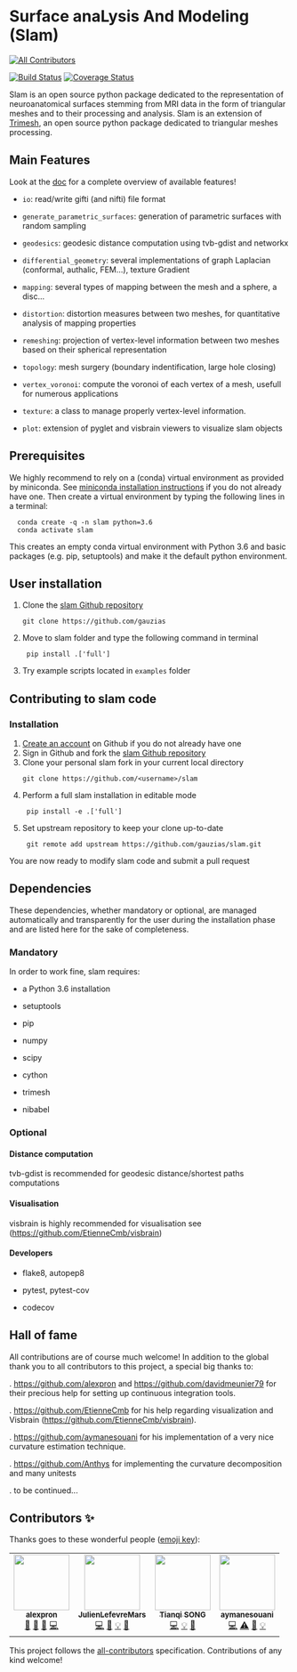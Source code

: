 # Surface anaLysis And Modeling (Slam)
<!-- ALL-CONTRIBUTORS-BADGE:START - Do not remove or modify this section -->
[![All Contributors](https://img.shields.io/badge/all_contributors-4-orange.svg?style=flat-square)](#contributors-)
<!-- ALL-CONTRIBUTORS-BADGE:END -->

[![Build Status](https://travis-ci.org/gauzias/slam.svg?branch=master)](https://travis-ci.org/gauzias/slam) 
[![Coverage Status](https://coveralls.io/repos/github/gauzias/slam/badge.svg?branch=master)](https://coveralls.io/github/gauzias/slam?branch=master)

Slam is an open source python package dedicated to the representation of neuroanatomical surfaces stemming from MRI data in the form of triangular meshes and to their processing and analysis.
Slam is an extension of [Trimesh](https://github.com/mikedh/trimesh), an open source python package dedicated to triangular meshes processing.


## Main Features


   Look at the [doc](https://gauzias.github.io/slam) for a complete overview of available features! 
   
+ ``io``: read/write gifti (and nifti) file format 

+ ``generate_parametric_surfaces``: generation of parametric surfaces with random sampling

+ ``geodesics``: geodesic distance computation using tvb-gdist and networkx

+ ``differential_geometry``: several implementations of graph Laplacian (conformal, authalic, FEM...), texture Gradient

+ ``mapping``: several types of mapping between the mesh and a sphere, a disc...

+ ``distortion``: distortion measures between two meshes, for quantitative analysis of mapping properties

+ ``remeshing``: projection of vertex-level information between two meshes based on their spherical representation

+ ``topology``: mesh surgery (boundary indentification, large hole closing)

+ ``vertex_voronoi``: compute the voronoi of each vertex of a mesh, usefull for numerous applications

+ ``texture``: a class to manage properly vertex-level information.

+ ``plot``: extension of pyglet and visbrain viewers to visualize slam objects

## Prerequisites

 We highly recommend to rely on a (conda) virtual environment as provided by miniconda.
 See [miniconda installation instructions](https://docs.conda.io/en/latest/miniconda.html)  if you do not already have one. 
 Then create a virtual environment by typing the following lines in a terminal:
  ```
    conda create -q -n slam python=3.6
    conda activate slam
  ``` 
 This creates an empty conda virtual environment with Python 3.6 and basic packages
  (e.g. pip, setuptools) and make it the default python environment.


## User installation

1. Clone the [slam Github repository](https://github.com/gauzias/slam)
   ```
   git clone https://github.com/gauzias
   ```

2. Move to slam folder and type the following command in terminal

    ```
     pip install .['full'] 
    ```

3. Try example scripts located in ``examples`` folder

## Contributing to slam code
### Installation
1. [Create an account](https://github.com/) on Github if you do not already have one
2. Sign in Github and fork  the [slam Github repository](https://github.com/gauzias/slam)
3. Clone your personal slam fork in your current local directory
    ```# replace <username> by your Github login 
    git clone https://github.com/<username>/slam
    ```
4. Perform a full slam installation in editable mode
   ```
    pip install -e .['full']
   ```
5. Set upstream repository to keep your clone up-to-date
   ```
    git remote add upstream https://github.com/gauzias/slam.git
   ```
You are now ready to modify slam code and submit a pull request
## Dependencies 
These dependencies, whether mandatory or optional, are managed automatically and transparently for the user during the installation phase and are listed here for the sake of completeness.

### Mandatory
In order to work fine, slam requires:

+ a Python 3.6 installation 

+ setuptools

+ pip
 
+  numpy

+  scipy

+  cython

+  trimesh

+  nibabel


    
### Optional

#### Distance computation

tvb-gdist is recommended for geodesic distance/shortest paths computations

#### Visualisation 

visbrain is highly recommended for visualisation see (https://github.com/EtienneCmb/visbrain)

#### Developers

+  flake8, autopep8

+ pytest, pytest-cov

+ codecov
   

## Hall of fame

All contributions are of course much welcome!
In addition to the global thank you to all contributors to this project, a special big thanks to:

. https://github.com/alexpron and https://github.com/davidmeunier79 for their precious help for setting up continuous integration tools.

. https://github.com/EtienneCmb for his help regarding visualization and Visbrain (https://github.com/EtienneCmb/visbrain).

. https://github.com/aymanesouani for his implementation of a very nice curvature estimation technique.

. https://github.com/Anthys for implementing the curvature decomposition and many unitests

.  to be continued...




## Contributors ✨

Thanks goes to these wonderful people ([emoji key](https://allcontributors.org/docs/en/emoji-key)):

<!-- ALL-CONTRIBUTORS-LIST:START - Do not remove or modify this section -->
<!-- prettier-ignore-start -->
<!-- markdownlint-disable -->
<table>
  <tr>
    <td align="center"><a href="https://alexpron.github.io/"><img src="https://avatars0.githubusercontent.com/u/45215023?v=4" width="100px;" alt=""/><br /><sub><b>alexpron</b></sub></a><br /><a href="#maintenance-alexpron" title="Maintenance">🚧</a> <a href="#projectManagement-alexpron" title="Project Management">📆</a> <a href="#ideas-alexpron" title="Ideas, Planning, & Feedback">🤔</a> <a href="https://github.com/gauzias/slam/commits?author=alexpron" title="Code">💻</a></td>
    <td align="center"><a href="https://sites.google.com/site/julienlefevreperso/"><img src="https://avatars2.githubusercontent.com/u/19426328?v=4" width="100px;" alt=""/><br /><sub><b>JulienLefevreMars</b></sub></a><br /><a href="https://github.com/gauzias/slam/commits?author=JulienLefevreMars" title="Code">💻</a> <a href="https://github.com/gauzias/slam/commits?author=JulienLefevreMars" title="Documentation">📖</a> <a href="#example-JulienLefevreMars" title="Examples">💡</a> <a href="#ideas-JulienLefevreMars" title="Ideas, Planning, & Feedback">🤔</a></td>
    <td align="center"><a href="https://github.com/tianqisong0117"><img src="https://avatars2.githubusercontent.com/u/47243851?v=4" width="100px;" alt=""/><br /><sub><b>Tianqi SONG</b></sub></a><br /><a href="https://github.com/gauzias/slam/commits?author=tianqisong0117" title="Code">💻</a> <a href="#example-tianqisong0117" title="Examples">💡</a> <a href="#ideas-tianqisong0117" title="Ideas, Planning, & Feedback">🤔</a></td>
    <td align="center"><a href="https://github.com/aymanesouani"><img src="https://avatars3.githubusercontent.com/u/52032789?v=4" width="100px;" alt=""/><br /><sub><b>aymanesouani</b></sub></a><br /><a href="https://github.com/gauzias/slam/commits?author=aymanesouani" title="Code">💻</a> <a href="https://github.com/gauzias/slam/commits?author=aymanesouani" title="Tests">⚠️</a> <a href="https://github.com/gauzias/slam/commits?author=aymanesouani" title="Documentation">📖</a> <a href="#example-aymanesouani" title="Examples">💡</a></td>
  </tr>
</table>

<!-- markdownlint-enable -->
<!-- prettier-ignore-end -->
<!-- ALL-CONTRIBUTORS-LIST:END -->

This project follows the [all-contributors](https://github.com/all-contributors/all-contributors) specification. Contributions of any kind welcome!